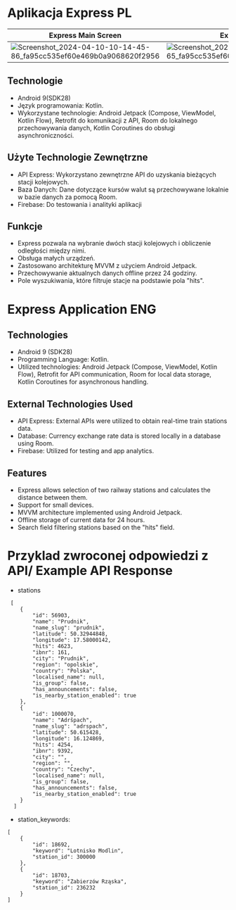 # Aplikacja Express PL

| Express Main Screen | Express List |
| ---- | ---- |
| ![Screenshot_2024-04-10-10-14-45-86_fa95cc535ef60e469b0a9068620f2956](https://github.com/ArtemBudnitski/Express/assets/126951785/e466efba-484d-46de-bf9f-3d2c233e4aba) | ![Screenshot_2024-04-10-10-14-28-65_fa95cc535ef60e469b0a9068620f2956](https://github.com/ArtemBudnitski/Express/assets/126951785/56ada1c3-0519-433d-9395-dfb3aecc5989) |



## Technologie

- Android 9(SDK28)
- Język programowania: Kotlin.
- Wykorzystane technologie: Android Jetpack (Compose, ViewModel, Kotlin Flow), Retrofit do komunikacji z API, Room do lokalnego przechowywania danych, Kotlin Coroutines do obsługi asynchroniczności.

## Użyte Technologie Zewnętrzne

- API Express: Wykorzystano zewnętrzne API do uzyskania bieżących stacji kolejowych.
- Baza Danych: Dane dotyczące kursów walut są przechowywane lokalnie w bazie danych za pomocą Room.
- Firebase: Do testowania i analityki aplikacji

## Funkcje

- Express pozwala na wybranie dwóch stacji kolejowych i obliczenie odległości między nimi.
- Obsługa małych urządzeń.
- Zastosowano architekturę MVVM z użyciem Android Jetpack.
- Przechowywanie aktualnych danych offline przez 24 godziny.
- Pole wyszukiwania, które filtruje stacje na podstawie pola "hits".

  

# Express Application ENG

## Technologies

- Android 9 (SDK28)
- Programming Language: Kotlin.
- Utilized technologies: Android Jetpack (Compose, ViewModel, Kotlin Flow), Retrofit for API communication, Room for local data storage, Kotlin Coroutines for asynchronous handling.

## External Technologies Used

- API Express: External APIs were utilized to obtain real-time train stations data.
- Database: Currency exchange rate data is stored locally in a database using Room.
- Firebase: Utilized for testing and app analytics.

## Features

- Express allows selection of two railway stations and calculates the distance between them.
- Support for small devices.
- MVVM architecture implemented using Android Jetpack.
- Offline storage of current data for 24 hours.
- Search field filtering stations based on the "hits" field.

 # Przyklad zwroconej odpowiedzi z API/ Example API Response

 - stations
```
 [
    {
        "id": 56903,
        "name": "Prudnik",
        "name_slug": "prudnik",
        "latitude": 50.32944848,
        "longitude": 17.58000142,
        "hits": 4623,
        "ibnr": 161,
        "city": "Prudnik",
        "region": "opolskie",
        "country": "Polska",
        "localised_name": null,
        "is_group": false,
        "has_announcements": false,
        "is_nearby_station_enabled": true
    },
    {
        "id": 1000070,
        "name": "Adršpach",
        "name_slug": "adrspach",
        "latitude": 50.615428,
        "longitude": 16.124869,
        "hits": 4254,
        "ibnr": 9392,
        "city": "",
        "region": "",
        "country": "Czechy",
        "localised_name": null,
        "is_group": false,
        "has_announcements": false,
        "is_nearby_station_enabled": true
    }
  ]
```

- station_keywords:
```
[
    {
        "id": 18692,
        "keyword": "Lotnisko Modlin",
        "station_id": 300000
    },
    {
        "id": 18703,
        "keyword": "Zabierzów Rząska",
        "station_id": 236232
    }
]
```
